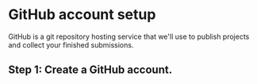 GitHub account setup
====================

GitHub is a git repository hosting service that we'll use to publish projects and collect your finished submissions.
## Step 1: Create a GitHub account.
